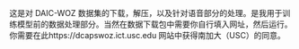 这是对 DAIC-WOZ 数据集的下载，解压，以及针对语音部分的处理。是我用于训练模型前的数据处理部分。当然在数据下载包中需要你自行填入网址，然后运行。你需要在此https://dcapswoz.ict.usc.edu 网站中获得南加大（USC）的同意。
